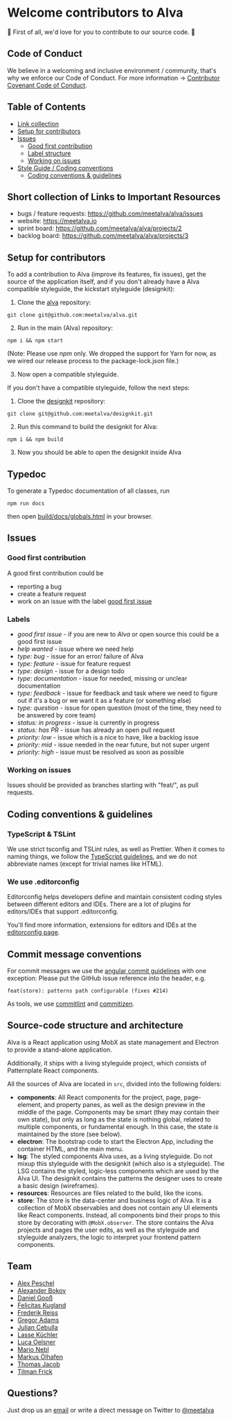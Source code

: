 # Welcome contributors to Alva

💓 First of all, we'd love for you to contribute to our source code. 💓

## Code of Conduct

We believe in a welcoming and inclusive environment / community, that's why we enforce our Code of Conduct.
For more information -> [Contributor Covenant Code of Conduct](CODE_OF_CONDUCT.md).

## Table of Contents

* [Link collection](#short-collection-of-links-to-important-resources)
* [Setup for contributors](#setup-for-contributors)
* [Issues](#issues)
  * [Good first contribution](#good-first-issue)
  * [Label structure](#labels)
  * [Working on issues](#working-on-issues)
* [Style Guide / Coding conventions](#style-guide--coding-conventions)
  * [Coding conventions & guidelines](#coding-conventions--guidelines)

## Short collection of Links to Important Resources

* bugs / feature requests: https://github.com/meetalva/alva/issues
* website: https://meetalva.io
* sprint board: https://github.com/meetalva/alva/projects/2
* backlog board: https://github.com/meetalva/alva/projects/3

## Setup for contributors

To add a contribution to Alva (improve its features, fix issues),
get the source of the application itself, and if you don't already have a Alva compatible styleguide, the kickstart styleguide (designkit):

1. Clone the [alva](https://github.com/meetalva/alva) repository:

```shell
git clone git@github.com:meetalva/alva.git
```

2. Run in the main (Alva) repository:

```shell
npm i && npm start
```

(Note: Please use *npm* only. We dropped the support for Yarn for now, as we wired our release process to the package-lock.json file.)

3. Now open a compatible styleguide.

If you don't have a compatible styleguide, follow the next steps:

1. Clone the [designkit](https://github.com/meetalva/designkit) repository:

```shell
git clone git@github.com:meetalva/designkit.git
```

2. Run this command to build the designkit for Alva:

```shell
npm i && npm build
```

3. Now you should be able to open the designkit inside Alva

## Typedoc

To generate a Typedoc documentation of all classes, run

```
npm run docs
```

then open [build/docs/globals.html](build/docs/globals.html) in your browser.

## Issues

### Good first contribution

A good first contribution could be

* reporting a bug
* create a feature request
* work on an issue with the label [good first issue](https://github.com/meetalva/alva/labels/good%20first%20issue)

### Labels

* _good first issue_ - if you are new to _Alva_ or open source this could be a good first issue
* _help wanted_ - issue where we need help
* _type: bug_ - issue for an error/ failure of Alva
* _type: feature_ - issue for feature request
* _type: design_ - issue for a design todo
* _type: documentation_ - issue for needed, missing or unclear documentation
* _type: feedback_ - issue for feedback and task where we need to figure out if it's a bug or we want it as a feature (or something else)
* _type: question_ - issue for open question (most of the time, they need to be answered by core team)
* _status: in progress_ - issue is currently in progress
* _status: has PR_ - issue has already an open pull request
* _priority: low_ - issue which is a nice to have, like a backlog issue
* _priority: mid_ - issue needed in the near future, but not super urgent
* _priority: high_ - issue must be resolved as soon as possible

### Working on issues

Issues should be provided as branches starting with "feat/", as pull requests.

## Coding conventions & guidelines

### TypeScript & TSLint

We use strict tsconfig and TSLint rules, as well as Prettier. When it comes to naming things, we follow the [TypeScript guidelines](https://github.com/Microsoft/TypeScript/wiki/Coding-guidelines), and we do not abbreviate names (except for trivial names like HTML).

### We use .editorconfig

Editorconfig helps developers define and maintain consistent coding styles between different editors and IDEs.
There are a lot of plugins for editors/IDEs that support .editorconfig.

You'll find more information, extensions for editors and IDEs at the [editorconfig page](http://editorconfig.org/).

## Commit message conventions

For commit messages we use the [angular commit guidelines](https://github.com/angular/angular.js/blob/master/DEVELOPERS.md#commits) with one exception: Please put the GitHub issue reference into the header, e.g.
```
feat(store): patterns path configurable (fixes #214)
```

As tools, we use [commitlint](https://github.com/marionebl/commitlint) and [commitizen](https://github.com/commitizen/cz-cli).

## Source-code structure and architecture

Alva is a React application using MobX as state management and Electron to provide a stand-alone application.

Additionally, it ships with a living styleguide project, which consists of Patternplate React components.

All the sources of Alva are located in `src`, divided into the following folders:

* **components**: All React components for the project, page, page-element, and property panes, as well as the design preview in the middle of the page. Components may be smart (they may contain their own state), but only as long as the state is nothing global, related to multiple components, or fundamental enough. In this case, the state is maintained by the store (see below).
* **electron**: The bootstrap code to start the Electron App, including the container HTML, and the main menu.
* **lsg**: The styled components Alva uses, as a living styleguide. Do not mixup this styleguide with the designkit (which also is a styleguide). The LSG contains the styled, logic-less components which are used by the Alva UI. The designkit contains the patterns the designer uses to create a basic design (wireframes).
* **resources**: Resources are files related to the build, like the icons.
* **store**: The store is the data-center and business logic of Alva. It is a collection of MobX observables and does not contain any UI elements like React components. Instead, all components bind their props to this store by decorating with `@MobX.observer`. The store contains the Alva projects and pages the user edits, as well as the styleguide and styleguide analyzers, the logic to interpret your frontend pattern components.

## Team

* [Alex Peschel](http://github.com/Alexpeschel)
* [Alexander Bokov](http://github.com/alxbok)
* [Daniel Gooß](http://github.com/Dangoo)
* [Felicitas Kugland](http://github.com/kotzendekrabbe)
* [Frederik Reiss](http://github.com/frederikreiss)
* [Gregor Adams](http://github.com/pixelass)
* [Julian Cebulla](http://github.com/Jumace)
* [Lasse Küchler](http://github.com/LKuechler)
* [Luca Oelsner](http://github.com/lucoel)
* [Mario Nebl](http://github.com/marionebl)
* [Markus Ölhafen](http://github.com/markusoelhafen)
* [Thomas Jacob](http://github.com/TheReincarnator)
* [Tilman Frick](http://github.com/tilmx)

## Questions?

Just drop us an [email](hey@meetalva.io) or write a direct message on Twitter to [@meetalva](https://twitter.com/meetalva)

